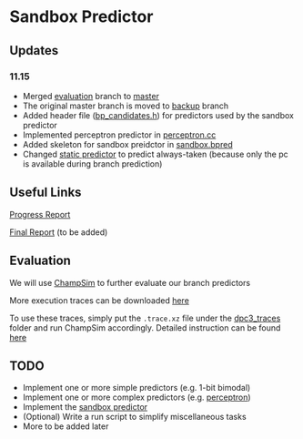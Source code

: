 # Sandbox Predictor

## Updates

### 11.15

* Merged [evaluation](https://github.com/JerryAZR/SandboxPredictor/tree/evaluation) branch to [master](https://github.com/JerryAZR/SandboxPredictor/tree/master)
* The original master branch is moved to [backup](https://github.com/JerryAZR/SandboxPredictor/tree/backup) branch
* Added header file ([bp_candidates.h](ChampSim/inc/bp_candidates.h)) for predictors used by the sandbox predictor
* Implemented perceptron predictor in [perceptron.cc](ChampSim/branch/bp_candidates/perceptron.cc)
* Added skeleton for sandbox preidctor in [sandbox.bpred](ChampSim/branch/sandbox.bpred)
* Changed [static predictor](ChampSim/branch/static.bpred) to predict always-taken (because only the pc is available during branch prediction)

## Useful Links

[Progress Report](https://docs.google.com/document/d/1Kbm3lSivZxMg2NZwRxZXS4C-Lj2yRoAvK5f_yQeKkyU/edit?usp=sharing)

[Final Report](https://docs.google.com) (to be added)

## Evaluation

We will use [ChampSim](ChampSim) to further evaluate our branch predictors

More execution traces can be downloaded [here](https://www.dropbox.com/sh/hh09tt8myuz0jbp/AACAS5zMWHL7coVuS-RbpUksa?dl=0)

To use these traces, simply put the `.trace.xz` file under the [dpc3_traces](ChampSim/dpc3_traces) folder and run ChampSim accordingly. Detailed instruction can be found [here](ChampSim/README.md)

## TODO

* Implement one or more simple predictors (e.g. 1-bit bimodal)
* Implement one or more complex predictors (e.g. [perceptron](ChampSim/branch/bp_candidates/perceptron.cc))
* Implement the [sandbox predictor](ChampSim/branch/sandbox.bpred)
* (Optional) Write a run script to simplify miscellaneous tasks
* More to be added later
